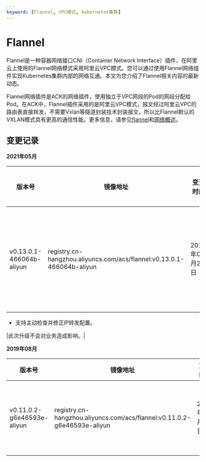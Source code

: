 ```yaml
---
keyword: [Flannel, VPC模式, kubernetes集群]
---
```


# Flannel

Flannel是一种容器网络接口CNI（Container Network Interface）插件，在阿里云上使用的Flannel网络模式采用阿里云VPC模式。您可以通过使用Flannel网络组件实现Kubernetes集群内部的网络互通。本文为您介绍了Flannel相关内容的最新动态。

Flannel网络插件是ACK的网络插件，使用独立于VPC网段的Pod的网段分配给Pod。在ACK中，Flannel插件采用的是阿里云VPC模式，报文经过阿里云VPC的路由表直接转发，不需要Vxlan等隧道封装技术封装报文，所以比Flannel默认的VXLAN模式具有更高的通信性能。更多信息，请参见[flannel](https://github.com/flannel-io/flannel/blob/master/Documentation/alicloud-vpc-backend.md)和[网络概述](/cn.zh-CN/Kubernetes集群用户指南/网络/网络概述.md)。

## 变更记录

**2021年05月**

|版本号|镜像地址|变更时间|变更内容|变更影响|
|---|----|----|----|----|
|v0.13.0.1-466064b-aliyun|registry.cn-hangzhou.aliyuncs.com/acs/flannel:v0.13.0.1-466064b-aliyun|2021年05月24日|-   支持自适应iptables调用，兼容CentOS 8、Alibaba Cloud Linux 3及以上版本。
-   支持主动检查并修正IP转发配置。

|此次升级不会对业务造成影响。|

**2019年08月**

|版本号|镜像地址|变更时间|变更内容|变更影响|
|---|----|----|----|----|
|v0.11.0.2-g6e46593e-aliyun|registry.cn-hangzhou.aliyuncs.com/acs/flannel:v0.11.0.2-g6e46593e-aliyun|2019年08月02日|修复Flannel版本升级后源IP地址无法保留的问题。|此次升级不会对业务造成影响。|

